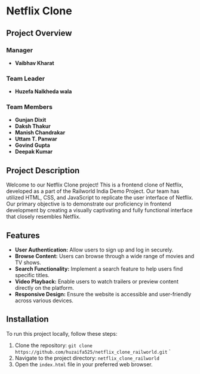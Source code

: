 # Netflix Clone

## Project Overview

### Manager
- **Vaibhav Kharat**

### Team Leader
- **Huzefa Nalkheda wala**

### Team Members
- **Gunjan Dixit**
- **Daksh Thakur**
- **Manish Chandrakar**
- **Uttam T. Panwar**
- **Govind Gupta**
- **Deepak Kumar**

## Project Description

Welcome to our Netflix Clone project! This is a frontend clone of Netflix, developed as a part of the Railworld India Demo Project. Our team has utilized HTML, CSS, and JavaScript to replicate the user interface of Netflix. Our primary objective is to demonstrate our proficiency in frontend development by creating a visually captivating and fully functional interface that closely resembles Netflix.

## Features

- **User Authentication:** Allow users to sign up and log in securely.
- **Browse Content:** Users can browse through a wide range of movies and TV shows.
- **Search Functionality:** Implement a search feature to help users find specific titles.
- **Video Playback:** Enable users to watch trailers or preview content directly on the platform.
- **Responsive Design:** Ensure the website is accessible and user-friendly across various devices.

## Installation

To run this project locally, follow these steps:

1. Clone the repository: `git clone https://github.com/huzaifa525/netflix_clone_railworld.git`
`
2. Navigate to the project directory: `netflix_clone_railworld`
3. Open the `index.html` file in your preferred web browser.
